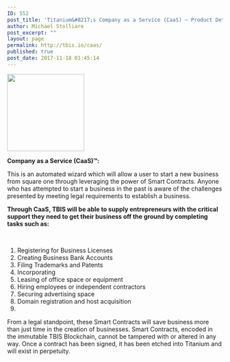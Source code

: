 ```yaml
---
ID: 552
post_title: 'Titanium&#8217;s Company as a Service (CaaS) ~ Product Details'
author: Michael Stolliare
post_excerpt: ""
layout: page
permalink: http://tbis.io/caas/
published: true
post_date: 2017-11-18 01:45:14
---
```

<img class="aligncenter size-square wp-image-252" src="https://tbis.io/wp-content/uploads/2015/05/CaaS-icon-180x180.png" alt="" width="180" height="180" />

<strong>Company as a Service (CaaS)™:</strong>

This is an automated wizard which will allow a user to start a new business from square one through leveraging the power of Smart Contracts. Anyone who has attempted to start a business in the past is aware of the challenges presented by meeting legal requirements to establish a business.

<strong>Through CaaS, TBIS will be able to supply entrepreneurs with the critical support they need to get their business off the ground by completing tasks such as:</strong>

&nbsp;
<ol>
 	<li>Registering for Business Licenses</li>
 	<li>Creating Business Bank Accounts</li>
 	<li>Filing Trademarks and Patents</li>
 	<li>Incorporating</li>
 	<li>Leasing of office space or equipment</li>
 	<li>Hiring employees or independent contractors</li>
 	<li>Securing advertising space</li>
 	<li>Domain registration and host acquisition</li>
 	<li></li>
</ol>
From a legal standpoint, these Smart Contracts will save business more than just time in the creation of businesses. Smart Contracts, encoded in the immutable TBIS Blockchain, cannot be tampered with or altered in any way. Once a contract has been signed, it has been etched into Titanium and will exist in perpetuity.